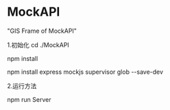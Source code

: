 # MockAPI

"GIS Frame of MockAPI" 


1.初始化
cd ./MockAPI

npm install 

npm install express mockjs supervisor glob --save-dev

2.运行方法

npm run Server 